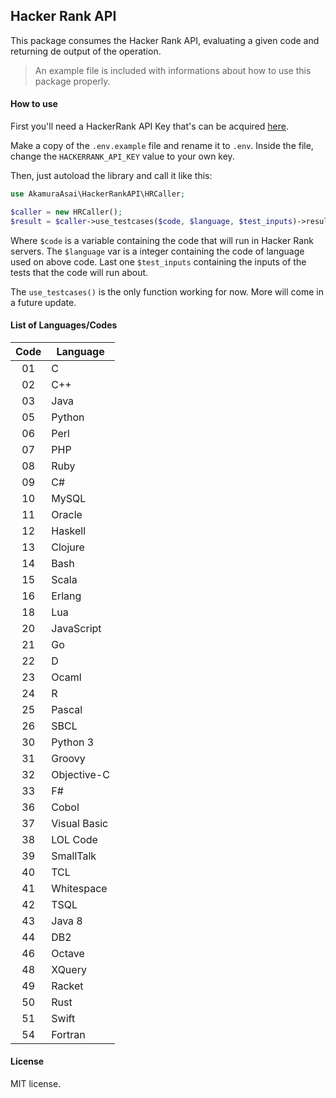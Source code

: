 ## Hacker Rank API

This package consumes the Hacker Rank API, evaluating a given code and returning de output of the operation.

> An example file is included with informations about how to use this package properly.

#### How to use
 
 First you'll need a HackerRank API Key that's can be acquired [here](https://www.hackerrank.com/api/docs).
 
 Make a copy of the ```.env.example``` file and rename it to ```.env```. 
 Inside the file, change the ```HACKERRANK_API_KEY``` value to your own key. 
 
 Then, just autoload the library and call it like this:
 
 ```php
 use AkamuraAsai\HackerRankAPI\HRCaller;
 
 $caller = new HRCaller();
 $result = $caller->use_testcases($code, $language, $test_inputs)->result;
 
 ```
 Where `$code` is a variable containing the code that will run in Hacker Rank servers.
 The `$language` var is a integer containing the code of language used on above code.
 Last one `$test_inputs` containing the inputs of the tests that the code will run about.
 
 The `use_testcases()` is the only function working for now. More will come in a future update.
 
#### List of Languages/Codes
 
| Code | Language     |
|:----:|--------------|
| 01   | C            |
| 02   | C++          |
| 03   | Java         |
| 05   | Python       |
| 06   | Perl         |
| 07   | PHP          |
| 08   | Ruby         |
| 09   | C#           |
| 10   | MySQL        |
| 11   | Oracle       |
| 12   | Haskell      |
| 13   | Clojure      |
| 14   | Bash         |
| 15   | Scala        |
| 16   | Erlang       |
| 18   | Lua          |
| 20   | JavaScript   |
| 21   | Go           |
| 22   | D            |
| 23   | Ocaml        |
| 24   | R            |
| 25   | Pascal       |
| 26   | SBCL         |
| 30   | Python 3     |
| 31   | Groovy       |
| 32   | Objective-C  |
| 33   | F#           |
| 36   | Cobol        |
| 37   | Visual Basic |
| 38   | LOL Code     |
| 39   | SmallTalk    |
| 40   | TCL          |
| 41   | Whitespace   |
| 42   | TSQL         |
| 43   | Java 8       |
| 44   | DB2          |
| 46   | Octave       |
| 48   | XQuery       |
| 49   | Racket       |
| 50   | Rust         |
| 51   | Swift        |
| 54   | Fortran      |


#### License
MIT license.

 